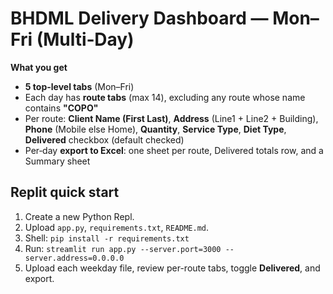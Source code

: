 
# BHDML Delivery Dashboard — Mon–Fri (Multi‑Day)

**What you get**
- **5 top-level tabs** (Mon–Fri)
- Each day has **route tabs** (max 14), excluding any route whose name contains **"COPO"**
- Per route: **Client Name (First Last)**, **Address** (Line1 + Line2 + Building), **Phone** (Mobile else Home),
  **Quantity**, **Service Type**, **Diet Type**, **Delivered** checkbox (default checked)
- Per‑day **export to Excel**: one sheet per route, Delivered totals row, and a Summary sheet

## Replit quick start
1. Create a new Python Repl.
2. Upload `app.py`, `requirements.txt`, `README.md`.
3. Shell: `pip install -r requirements.txt`
4. Run: `streamlit run app.py --server.port=3000 --server.address=0.0.0.0`
5. Upload each weekday file, review per-route tabs, toggle **Delivered**, and export.
